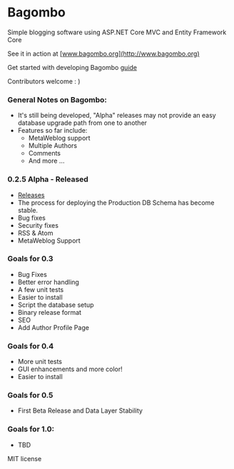 # Bagombo

Simple blogging software using ASP.NET Core MVC and Entity Framework Core

See it in action at [www.bagombo.org](http://www.bagombo.org)

Get started with developing Bagombo [guide](http://www.bagombo.org/blog/getting-started-developing-with-bagombo)

Contributors welcome : )

### General Notes on Bagombo:
* It's still being developed, "Alpha" releases may not provide an easy database upgrade path from one to another
* Features so far include:
  * MetaWeblog support
  * Multiple Authors
  * Comments
  * And more ...

### 0.2.5 Alpha - Released
* [Releases](http://github.com/tylerlrhodes/bagombo/releases)
* The process for deploying the Production DB Schema has become stable.
* Bug fixes
* Security fixes
* RSS & Atom
* MetaWeblog Support

### Goals for 0.3
* Bug Fixes
* Better error handling
* A few unit tests
* Easier to install
* Script the database setup
* Binary release format
* SEO
* Add Author Profile Page

### Goals for 0.4
* More unit tests
* GUI enhancements and more color!
* Easier to install

### Goals for 0.5
* First Beta Release and Data Layer Stability

### Goals for 1.0:
* TBD

MIT license





